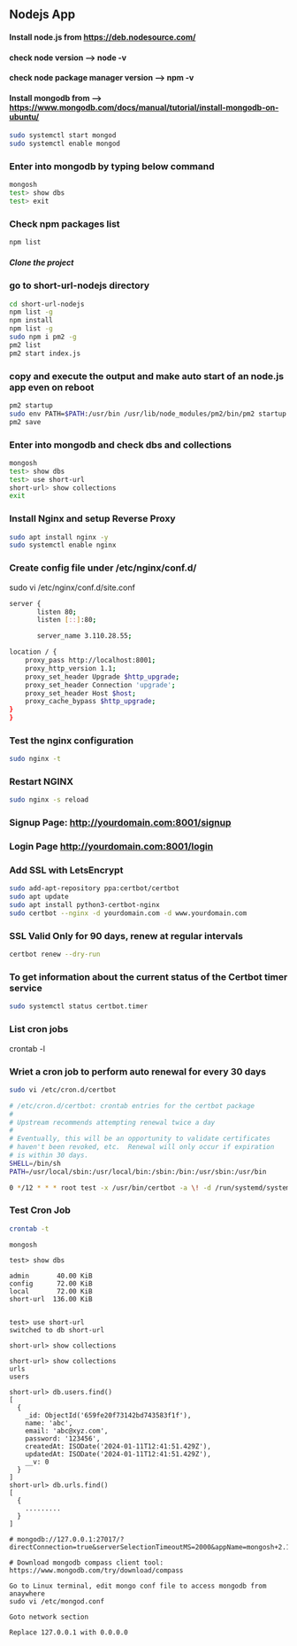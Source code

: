 ## Nodejs App
#### Install node.js from https://deb.nodesource.com/
#### check node version --> node -v
#### check node package manager version --> npm -v
#### Install mongodb from --> https://www.mongodb.com/docs/manual/tutorial/install-mongodb-on-ubuntu/
``` bash
sudo systemctl start mongod
sudo systemctl enable mongod
```
### Enter into mongodb by typing below command
``` bash 
mongosh
test> show dbs
test> exit
```
### Check npm packages list
``` bash
npm list
```
##### Clone the project
### go to short-url-nodejs directory
``` bash
cd short-url-nodejs
npm list -g
npm install
npm list -g
sudo npm i pm2 -g
pm2 list
pm2 start index.js
```
### copy and execute the output and make auto start of an node.js app even on reboot
``` bash
pm2 startup
sudo env PATH=$PATH:/usr/bin /usr/lib/node_modules/pm2/bin/pm2 startup systemd -u ubuntu --hp /home/ubuntu
pm2 save
```
### Enter into mongodb and check dbs and collections
``` bash
mongosh
test> show dbs
test> use short-url
short-url> show collections
exit
```
### Install Nginx and setup Reverse Proxy
``` bash
sudo apt install nginx -y
sudo systemctl enable nginx
```
### Create config file under /etc/nginx/conf.d/
sudo vi /etc/nginx/conf.d/site.conf
``` bash
server {
       listen 80;
       listen [::]:80;

       server_name 3.110.28.55;

location / {
    proxy_pass http://localhost:8001;
    proxy_http_version 1.1;
    proxy_set_header Upgrade $http_upgrade;
    proxy_set_header Connection 'upgrade';
    proxy_set_header Host $host;
    proxy_cache_bypass $http_upgrade;
}
}
```
### Test the nginx configuration
``` bash
sudo nginx -t
```
### Restart NGINX
``` bash
sudo nginx -s reload
```
### Signup Page: http://yourdomain.com:8001/signup

### Login  Page http://yourdomain.com:8001/login

### Add SSL with LetsEncrypt
``` bash
sudo add-apt-repository ppa:certbot/certbot 
sudo apt update 
sudo apt install python3-certbot-nginx 
sudo certbot --nginx -d yourdomain.com -d www.yourdomain.com
```
### SSL Valid Only for 90 days, renew at regular intervals
``` bash
certbot renew --dry-run
```
### To get information about the current status of the Certbot timer service
``` bash
sudo systemctl status certbot.timer
```
### List cron jobs
crontab -l
### Wriet a cron job to perform auto renewal for every 30 days
``` bash
sudo vi /etc/cron.d/certbot
```
``` bash
# /etc/cron.d/certbot: crontab entries for the certbot package
#
# Upstream recommends attempting renewal twice a day
#
# Eventually, this will be an opportunity to validate certificates
# haven't been revoked, etc.  Renewal will only occur if expiration
# is within 30 days.
SHELL=/bin/sh
PATH=/usr/local/sbin:/usr/local/bin:/sbin:/bin:/usr/sbin:/usr/bin

0 */12 * * * root test -x /usr/bin/certbot -a \! -d /run/systemd/system && perl -e 'sleep int(rand(3600))' && certbot -q renew
```
### Test Cron Job
``` bash
crontab -t
```
```
mongosh

test> show dbs

admin       40.00 KiB
config      72.00 KiB
local       72.00 KiB
short-url  136.00 KiB


test> use short-url
switched to db short-url

short-url> show collections

short-url> show collections
urls
users

short-url> db.users.find()
[
  {
	_id: ObjectId('659fe20f73142bd743583f1f'),
	name: 'abc',
	email: 'abc@xyz.com',
	password: '123456',
	createdAt: ISODate('2024-01-11T12:41:51.429Z'),
	updatedAt: ISODate('2024-01-11T12:41:51.429Z'),
	__v: 0
  }
]
short-url> db.urls.find()
[
  {
	.........
  }
]

# mongodb://127.0.0.1:27017/?directConnection=true&serverSelectionTimeoutMS=2000&appName=mongosh+2.1.1

# Download mongodb compass client tool: https://www.mongodb.com/try/download/compass

Go to Linux terminal, edit mongo conf file to access mongodb from anaywhere
sudo vi /etc/mongod.conf

Goto network section 

Replace 127.0.0.1 with 0.0.0.0
```
